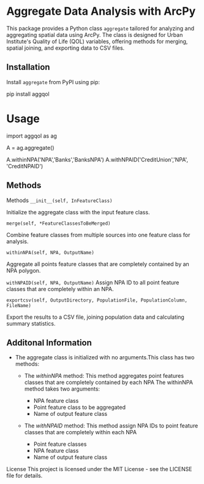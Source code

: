 
# Aggregate Data Analysis with ArcPy

This package provides a Python class `aggregate` tailored for analyzing and aggregating spatial data using ArcPy. The class is designed for Urban Institute's Quality of Life (QOL) variables, offering methods for merging, spatial joining, and exporting data to CSV files.

## Installation

Install `aggregate` from PyPI using pip:


pip install aggqol

# Usage

import aggqol as ag

A = ag.aggregate()

A.withinNPA('NPA','Banks','BanksNPA')
A.withNPAID('CreditUnion','NPA', 'CreditNPAID')

## Methods

Methods
`__init__(self, InFeatureClass)`

Initialize the aggregate class with the input feature class.

`merge(self, *FeatureClassesToBeMerged)`

Combine feature classes from multiple sources into one feature class for analysis.

`withinNPA(self, NPA, OutputName)`

Aggregate all points feature classes that are completely contained by an NPA polygon.

`withNPAID(self, NPA, OutputName)`
Assign NPA ID to all point feature classes that are completely within an NPA.

`exportcsv(self, OutputDirectory, PopulationFile, PopulationColumn, FileName)`

Export the results to a CSV file, joining population data and calculating summary statistics.

## Additonal Information

- The aggregate class is initialized with no arguments.This class has two methods:
    - The *withinNPA* method: This method aggregates point features classes that are completely contained by each NPA 
      The withinNPA method takes two arguments: 
       - NPA feature class
       - Point feature class to be aggregated
       - Name of output feature class
        
    - The *withNPAID* method: This method assign NPA IDs to point feature classes that are completely within each NPA
       - Point feature classes 
       - NPA feature class 
       - Name of output feature class

License
This project is licensed under the MIT License - see the LICENSE file for details.